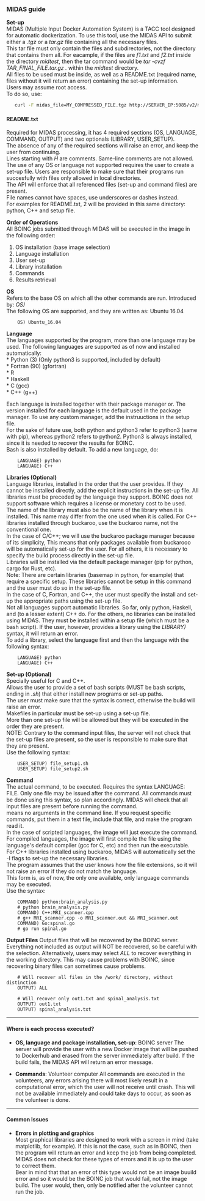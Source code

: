 ### MIDAS guide

**Set-up**  
MIDAS (Multiple Input Docker Automation System) is a TACC tool designed for automatic dockerization. To use this tool, use the MIDAS API to submit either a *.tgz* or a *tar.gz* file containing all the necessary files.  
This tar file must only contain the files and subdirectories, not the directory that contains them all. For eacample, if the files are 
*f1.txt* and *f2.txt* inside the directory *midtest*, then the tar command would be *tar -cvzf TAR_FINAL_FILE.tar.gz .* within the *midtest*
directory.  
All files to be used must be inside, as well as a README.txt (required name, files without it will return an error) containing the set-up information.  
Users may assume root access.  
To do so, use:
 ```bash
 	curl -F midas_file=MY_COMPRESSED_FILE.tgz http://SERVER_IP:5085/v2/midas_job/token=TOKEN
 ```

#### README.txt 

Required for MIDAS processing, it has 4 required sections (OS, LANGUAGE, COMMAND, OUTPUT) and two optionals (LIBRARY, USER_SETUP).  
The absence of any of the required sections will raise an error, and keep the user from continuing.  
Lines starting with *H* are comments. Same-line comments are not allowed.  The use of any OS or language not supported requires the user to create a set-up file.  Users are responsible to make sure that their programs run succesfully with files only allowed in local directories.  
The API will enforce that all referenced files (set-up and command files) are present.  
File names cannot have spaces, use underscores or dashes instead.  
For examples for README.txt, 2 will be provided in this same directory: python, C++ and setup file.  

**Order of Operations**  
All BOINC jobs submitted through MIDAS will be executed in the image in the following order:  
1. OS installation (base image selection)
2. Language installation
3. User set-up
4. Library installation
5. Commands
6. Results retrieval


**OS**  
Refers to the base OS on which all the other commands are run. 
Introduced by:
*OS)*  
The following OS are supported, and they are written as:
Ubuntu 16.04
```
	OS) Ubuntu_16.04
```

**Language**  
The languages supported by the program, more than one language may be used. The following languages are supported as of now and installed automatically:  
	* Python (3) (Only python3 is supported, included by default)  
	* Fortran (90) (gfortran)  
	* R  
	* Haskell  
	* C (gcc)  
	* C++ (g++)  

Each language is installed together with their package manager or. The version installed for each language is the default used in the package manager. To use any custom manager, add the instruuctions in the setup file.  
For the sake of future use, both python and python3 refer to python3 (same with pip), whereas python2 refers to python2. Python3 is always installed, since it is needed to recover the results for BOINC.    
Bash is also installed by default.
To add a new language, do:
```
	LANGUAGE) python
	LANGUAGE) C++
```

**Libraries (Optional)**  
Language libraries, installed in the order that the user provides. If they cannot be installed directly, add the explicit instructions in the
set-up file. All libraries must be preceded by the language they support.  BOINC does not support software which requires a license or monetary
cost to be used.  
The name of the library must also be the name of the library when it is installed. This name may differ from the one used when it is called. For C++ libraries installed through buckaroo, use the buckaroo name, not the conventional one.  
In the case of C/C++; we will use the buckaroo package manager because of its simplicity, This means that only packages available from buckarooo
will be automatically set-up for the user. For all others, it is necessary to specify the build process directly in the set-up file.  
Libraries will be installed via the default package manager (pip for python, cargo for Rust, etc).  
Note: There are certain libraries (basemap in python, for example) that require a specific setup. These libraries cannot be setup in this command and the user must do so in the set-up file.  
In the case of C, Fortran, and C++, the user must specify the install and set-up the appropriate paths using the set-up file.  
Not all languages support automatic libraries. So far, only python, Haskell, and (to a lesser extent) C++ do. For the others, no libraries can
be installed using MIDAS. They must be installed within a setup file (which must be a bash script). If the user, however, provides a library using the *LIBRARY)* syntax, it will return an error.  
To add a library, select the language first and then the language with the following syntax:
```
	LANGUAGE) python
	LANGUAGE) C++
```

**Set-up (Optional)**  
Specially useful for C and C++.  
Allows the user to provide a set of bash scripts (MUST be bash scripts, ending in *.sh*) that either install new programs or set-up paths.  
The user must make sure that the syntax is correct, otherwise the build will raise an error.  
Makefiles in particular must be set-up using a set-up file.  
More than one set-up file will be allowed but they will be executed in the order they are present.  
NOTE: Contrary to the command input files, the server will not check that the set-up files are present, so the user is responsible to make sure
that they are present.  
Use the following syntax:  
```
	USER_SETUP) file_setup1.sh
	USER_SETUP) file_setup2.sh
```

**Command**  
The actual command, to be executed. Requires the syntax LANGUAGE: FILE.  Only one file may be issued after the command. All commands must be done using this syntax, so plan accordingly. MIDAS will check that all input files are present before running the command.  
means no arguments in the command line. If you request specific commands, put them in a text file, include that file, and make the program read it.  
In the case of scripted languages, the image will just execute the command.  
For compiled languages, the image will first compile the file using the language's default compiler (gcc for C, etc) and then run the executable.
For C++ libraries installed using buckaroo, MIDAS will automatically set the -I flags to set-up the necessary libraries.    
The program assumes that the user knows how the file extensions, so it will not raise an error if they do not match the language.  
This form is, as of now, the only one available, only language commands may be executed.  
Use the syntax:  
```
	COMMAND) python:brain_analysis.py
	# python brain_analysis.py
	COMMAND) C++:MRI_scanner.cpp
	# g++ MRI_scanner.cpp -o MRI_scanner.out && MRI_scanner.out
	COMMAND) Go:spinal.go
	# go run spinal.go
```

**Output Files**
Output files that will be recovered by the BOINC server. Everything not included as output will NOT be recovered, so be careful with the
selection. Alternatively, users may select *ALL* to recover everything in the working directory. This may cause problems with BOINC, since
recovering binary files can sometimes cause problems.
```
	# Will recover all files in the /work/ directory, without distinction
	OUTPUT) ALL
```
```
	# Will recover only out1.txt and spinal_analysis.txt
	OUTPUT) out1.txt
	OUTPUT) spinal_analysis.txt
```

--------

#### Where is each process executed?

* **OS, language and package installation, set-up**: BOINC server
The server will provide the user with a new Docker image that will be pushed to Dockerhub and erased from the server immediately after build. If the build fails, the MIDAS API will return an error message.

* **Commands**: Volunteer computer
All commands are executed in the volunteers, any errors arising there will most likely result in a computational error, which the user will not
receive until crash. This will not be available immediately and could take days to occur, as soon as the volunteer is done.

---------

#### Common Issues  

* **Errors in plotting and graphics**  
Most graphical libraries are designed to work with a screen in mind (take matplotlib, for example). If this is not the case, such as in BOINC,
then the program will return an error and keep the job from being completed. MIDAS does not check for these types of errors and it is up to
the user to correct them.  
Bear in mind that that an error of this type would not be an image buuild error and so it would be the BOINC job that would fail, not the 
image build. The user would, then, only be notified after the volunteer cannot run the job.  
